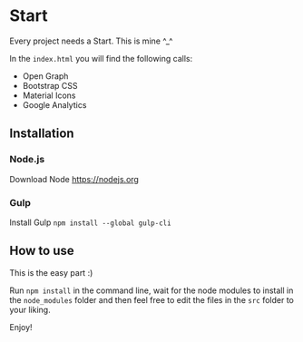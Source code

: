 # Start
Every project needs a Start. This is mine ^_^

In the `index.html` you will find the following calls:

* Open Graph
* Bootstrap CSS
* Material Icons
* Google Analytics

## Installation

### Node.js

Download Node https://nodejs.org

### Gulp

Install Gulp `npm install --global gulp-cli`

## How to use

This is the easy part :)

Run `npm install` in the command line, wait for the node modules to install in the `node_modules` folder and then feel free to edit the files in the `src` folder to your liking.

Enjoy!